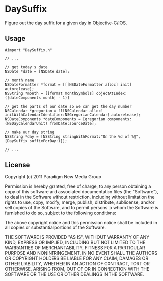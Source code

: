 # DaySuffix

Figure out the day suffix for a given day in Objective-C/iOS.

## Usage

    #import "DaySuffix.h"
    
    // ...

    // get today's date
    NSDate *date = [NSDate date];
    
    // month name
    NSDateFormatter *format = [[[NSDateFormatter alloc] init] autorelease];
    NSString *month = [[format monthSymbols] objectAtIndex:([dateComponents month] - 1)]
    
    // get the parts of our date so we can get the day number
    NSCalendar *gregorian = [[[NSCalendar alloc] initWithCalendarIdentifier:NSGregorianCalendar] autorelease];
    NSDateComponents *dateComponents = [gregorian components:(NSDayCalendarUnit) fromDate:sourceDate];
    
    // make our day string
    NSString *day = [NSString stringWithFormat:"On the %d of %@", [DaySuffix suffixForDay:1]];

    // ...

## License

Copyright (c) 2011 Paradigm New Media Group

Permission is hereby granted, free of charge, to any person obtaining a copy of this software and associated documentation files (the "Software"), to deal in the Software without restriction, including without limitation the rights to use, copy, modify, merge, publish, distribute, sublicense, and/or sell copies of the Software, and to permit persons to whom the Software is furnished to do so, subject to the following conditions:

The above copyright notice and this permission notice shall be included in all copies or substantial portions of the Software.

THE SOFTWARE IS PROVIDED "AS IS", WITHOUT WARRANTY OF ANY KIND, EXPRESS OR IMPLIED, INCLUDING BUT NOT LIMITED TO THE WARRANTIES OF MERCHANTABILITY, FITNESS FOR A PARTICULAR PURPOSE AND NONINFRINGEMENT. IN NO EVENT SHALL THE AUTHORS OR COPYRIGHT HOLDERS BE LIABLE FOR ANY CLAIM, DAMAGES OR OTHER LIABILITY, WHETHER IN AN ACTION OF CONTRACT, TORT OR OTHERWISE, ARISING FROM, OUT OF OR IN CONNECTION WITH THE SOFTWARE OR THE USE OR OTHER DEALINGS IN THE SOFTWARE.